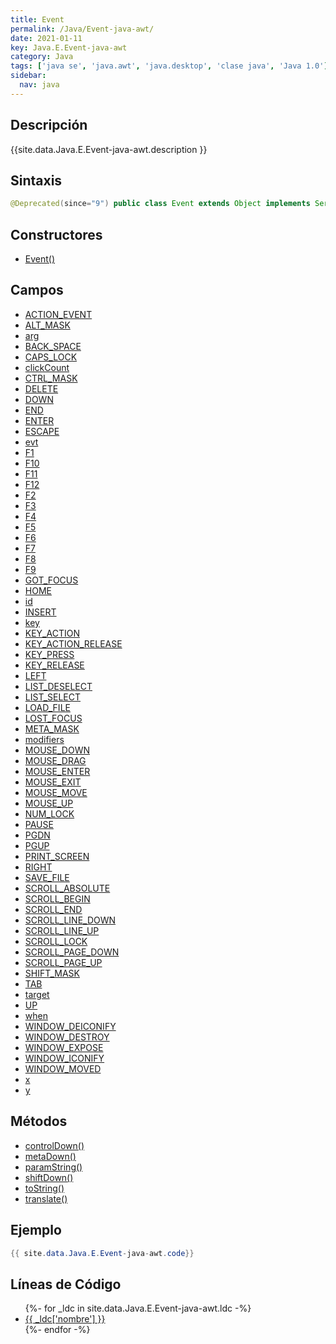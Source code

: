 ```yaml
---
title: Event
permalink: /Java/Event-java-awt/
date: 2021-01-11
key: Java.E.Event-java-awt
category: Java
tags: ['java se', 'java.awt', 'java.desktop', 'clase java', 'Java 1.0']
sidebar: 
  nav: java
---
```


## Descripción
{{site.data.Java.E.Event-java-awt.description }}

## Sintaxis
~~~java
@Deprecated(since="9") public class Event extends Object implements Serializable
~~~

## Constructores
* [Event()](/Java/Event-java-awt/Event/)

## Campos
* [ACTION_EVENT](/Java/Event-java-awt/ACTION_EVENT/)
* [ALT_MASK](/Java/Event-java-awt/ALT_MASK/)
* [arg](/Java/Event-java-awt/arg/)
* [BACK_SPACE](/Java/Event-java-awt/BACK_SPACE/)
* [CAPS_LOCK](/Java/Event-java-awt/CAPS_LOCK/)
* [clickCount](/Java/Event-java-awt/clickCount/)
* [CTRL_MASK](/Java/Event-java-awt/CTRL_MASK/)
* [DELETE](/Java/Event-java-awt/DELETE/)
* [DOWN](/Java/Event-java-awt/DOWN/)
* [END](/Java/Event-java-awt/END/)
* [ENTER](/Java/Event-java-awt/ENTER/)
* [ESCAPE](/Java/Event-java-awt/ESCAPE/)
* [evt](/Java/Event-java-awt/evt/)
* [F1](/Java/Event-java-awt/F1/)
* [F10](/Java/Event-java-awt/F10/)
* [F11](/Java/Event-java-awt/F11/)
* [F12](/Java/Event-java-awt/F12/)
* [F2](/Java/Event-java-awt/F2/)
* [F3](/Java/Event-java-awt/F3/)
* [F4](/Java/Event-java-awt/F4/)
* [F5](/Java/Event-java-awt/F5/)
* [F6](/Java/Event-java-awt/F6/)
* [F7](/Java/Event-java-awt/F7/)
* [F8](/Java/Event-java-awt/F8/)
* [F9](/Java/Event-java-awt/F9/)
* [GOT_FOCUS](/Java/Event-java-awt/GOT_FOCUS/)
* [HOME](/Java/Event-java-awt/HOME/)
* [id](/Java/Event-java-awt/id/)
* [INSERT](/Java/Event-java-awt/INSERT/)
* [key](/Java/Event-java-awt/key/)
* [KEY_ACTION](/Java/Event-java-awt/KEY_ACTION/)
* [KEY_ACTION_RELEASE](/Java/Event-java-awt/KEY_ACTION_RELEASE/)
* [KEY_PRESS](/Java/Event-java-awt/KEY_PRESS/)
* [KEY_RELEASE](/Java/Event-java-awt/KEY_RELEASE/)
* [LEFT](/Java/Event-java-awt/LEFT/)
* [LIST_DESELECT](/Java/Event-java-awt/LIST_DESELECT/)
* [LIST_SELECT](/Java/Event-java-awt/LIST_SELECT/)
* [LOAD_FILE](/Java/Event-java-awt/LOAD_FILE/)
* [LOST_FOCUS](/Java/Event-java-awt/LOST_FOCUS/)
* [META_MASK](/Java/Event-java-awt/META_MASK/)
* [modifiers](/Java/Event-java-awt/modifiers/)
* [MOUSE_DOWN](/Java/Event-java-awt/MOUSE_DOWN/)
* [MOUSE_DRAG](/Java/Event-java-awt/MOUSE_DRAG/)
* [MOUSE_ENTER](/Java/Event-java-awt/MOUSE_ENTER/)
* [MOUSE_EXIT](/Java/Event-java-awt/MOUSE_EXIT/)
* [MOUSE_MOVE](/Java/Event-java-awt/MOUSE_MOVE/)
* [MOUSE_UP](/Java/Event-java-awt/MOUSE_UP/)
* [NUM_LOCK](/Java/Event-java-awt/NUM_LOCK/)
* [PAUSE](/Java/Event-java-awt/PAUSE/)
* [PGDN](/Java/Event-java-awt/PGDN)
* [PGUP](/Java/Event-java-awt/PGUP)
* [PRINT_SCREEN](/Java/Event-java-awt/PRINT_SCREEN)
* [RIGHT](/Java/Event-java-awt/RIGHT)
* [SAVE_FILE](/Java/Event-java-awt/SAVE_FILE)
* [SCROLL_ABSOLUTE](/Java/Event-java-awt/SCROLL_ABSOLUTE)
* [SCROLL_BEGIN](/Java/Event-java-awt/SCROLL_BEGIN)
* [SCROLL_END](/Java/Event-java-awt/SCROLL_END)
* [SCROLL_LINE_DOWN](/Java/Event-java-awt/SCROLL_LINE_DOWN)
* [SCROLL_LINE_UP](/Java/Event-java-awt/SCROLL_LINE_UP)
* [SCROLL_LOCK](/Java/Event-java-awt/SCROLL_LOCK)
* [SCROLL_PAGE_DOWN](/Java/Event-java-awt/SCROLL_PAGE_DOWN)
* [SCROLL_PAGE_UP](/Java/Event-java-awt/SCROLL_PAGE_UP)
* [SHIFT_MASK](/Java/Event-java-awt/SHIFT_MASK)
* [TAB](/Java/Event-java-awt/TAB)
* [target](/Java/Event-java-awt/target)
* [UP](/Java/Event-java-awt/UP)
* [when](/Java/Event-java-awt/when)
* [WINDOW_DEICONIFY](/Java/Event-java-awt/WINDOW_DEICONIFY)
* [WINDOW_DESTROY](/Java/Event-java-awt/WINDOW_DESTROY)
* [WINDOW_EXPOSE](/Java/Event-java-awt/WINDOW_EXPOSE)
* [WINDOW_ICONIFY](/Java/Event-java-awt/WINDOW_ICONIFY)
* [WINDOW_MOVED](/Java/Event-java-awt/WINDOW_MOVED)
* [x](/Java/Event-java-awt/x)
* [y](/Java/Event-java-awt/y)

## Métodos
* [controlDown()](/Java/Event-java-awt/controlDown)
* [metaDown()](/Java/Event-java-awt/metaDown)
* [paramString()](/Java/Event-java-awt/paramString)
* [shiftDown()](/Java/Event-java-awt/shiftDown)
* [toString()](/Java/Event-java-awt/toString)
* [translate()](/Java/Event-java-awt/translate)

## Ejemplo
~~~java
{{ site.data.Java.E.Event-java-awt.code}}
~~~

## Líneas de Código
<ul>
{%- for _ldc in site.data.Java.E.Event-java-awt.ldc -%}
   <li>
       <a href="{{_ldc['url'] }}">{{ _ldc['nombre'] }}</a>
   </li>
{%- endfor -%}
</ul>
